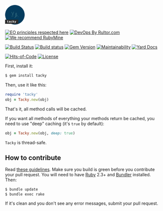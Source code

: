 <img src="/logo.svg" width="64px" height="64px"/>

[![EO principles respected here](https://www.elegantobjects.org/badge.svg)](https://www.elegantobjects.org)
[![DevOps By Rultor.com](http://www.rultor.com/b/yegor256/tacky)](http://www.rultor.com/p/yegor256/tacky)
[![We recommend RubyMine](https://www.elegantobjects.org/rubymine.svg)](https://www.jetbrains.com/ruby/)

[![Build Status](https://travis-ci.org/yegor256/tacky.svg)](https://travis-ci.org/yegor256/tacky)
[![Build status](https://ci.appveyor.com/api/projects/status/e61qudqccs0fu8xt?svg=true)](https://ci.appveyor.com/project/yegor256/tacky)
[![Gem Version](https://badge.fury.io/rb/tacky.svg)](http://badge.fury.io/rb/tacky)
[![Maintainability](https://api.codeclimate.com/v1/badges/224939b58aa606fdd56c/maintainability)](https://codeclimate.com/github/yegor256/tacky/maintainability)
[![Yard Docs](http://img.shields.io/badge/yard-docs-blue.svg)](http://rubydoc.info/github/yegor256/tacky/master/frames)

[![Hits-of-Code](https://hitsofcode.com/github/yegor256/tacky)](https://hitsofcode.com/view/github/yegor256/tacky)
[![License](https://img.shields.io/badge/license-MIT-green.svg)](https://github.com/yegor256/tacky/blob/master/LICENSE.txt)

First, install it:

```bash
$ gem install tacky
```

Then, use it like this:

```ruby
require 'tacky'
obj = Tacky.new(obj)
```

That's it, all method calls will be cached.

If you want all methods of everything your methods return be cached, you
need to use "deep" caching (it's `true` by default):


```ruby
obj = Tacky.new(obj, deep: true)
```

`Tacky` is thread-safe.

## How to contribute

Read [these guidelines](https://www.yegor256.com/2014/04/15/github-guidelines.html).
Make sure you build is green before you contribute
your pull request. You will need to have [Ruby](https://www.ruby-lang.org/en/) 2.3+ and
[Bundler](https://bundler.io/) installed. Then:

```
$ bundle update
$ bundle exec rake
```

If it's clean and you don't see any error messages, submit your pull request.
